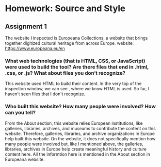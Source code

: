 # Homework: Source and Style
## Assignment 1


The website I inspected is Europeana Collections, a website that brings together digitized cultural heritage from across Europe. 
website: https://www.europeana.eu/en


### What web technologies (that is HTML, CSS, or JavaScript) were used to build the tool? Are there files that end in .html, .css, or .js? What about files you don’t recognize?
This website used HTML to build their content. In the very top of the inspection window, we can see <!DOCTYPE html>, where we know HTML is used. So far, I haven't seen files that I don't recognize.


### Who built this website? How many people were involved? How can you tell?
From the About section, this website relies European institutions, like galleries, libraries, archives, and museums to contribute the content on this website. Therefore, galleries, libraries, and archive organizations in Europe help built this website. On the website, it does not specifically mention how many people were involved but, like I mentioned above, the galleries, libraries, archives in Europe help create meaningful history and culture content here. All the informtion here is mentioned in the About section in Europeana website. 


